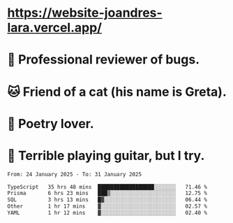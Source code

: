 # https://website-joandres-lara.vercel.app/
# 🐛 Professional reviewer of bugs.
# 🐱 Friend of a cat (his name is Greta).
# 📜 Poetry lover.
# 🎸 Terrible playing guitar, but I try.

<!--START_SECTION:waka-->

```txt
From: 24 January 2025 - To: 31 January 2025

TypeScript   35 hrs 48 mins  ██████████████████░░░░░░░   71.46 %
Prisma       6 hrs 23 mins   ███▒░░░░░░░░░░░░░░░░░░░░░   12.75 %
SQL          3 hrs 13 mins   █▓░░░░░░░░░░░░░░░░░░░░░░░   06.44 %
Other        1 hr 17 mins    ▓░░░░░░░░░░░░░░░░░░░░░░░░   02.57 %
YAML         1 hr 12 mins    ▓░░░░░░░░░░░░░░░░░░░░░░░░   02.40 %
```

<!--END_SECTION:waka-->
